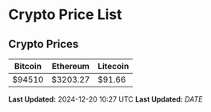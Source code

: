 # Crypto Price List

## Crypto Prices
| Bitcoin | Ethereum | Litecoin |
| ------- | -------- | -------- |
| $94510 | $3203.27 | $91.66 |
**Last Updated:** 2024-12-20 10:27 UTC
**Last Updated:** $DATE$
